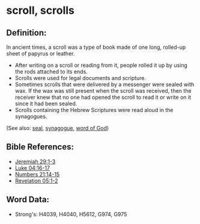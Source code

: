 # scroll, scrolls #

## Definition: ##

In ancient times, a scroll was a type of book made of one long, rolled-up sheet of papyrus or leather.

* After writing on a scroll or reading from it, people rolled it up by using the rods attached to its ends.
* Scrolls were used for legal documents and scripture.
* Sometimes scrolls that were delivered by a messenger were sealed with wax. If the wax was still present when the scroll was received, then the receiver knew that no one had opened the scroll to read it or write on it since it had been sealed.
* Scrolls containing the Hebrew Scriptures were read aloud in the synagogues.

(See also: [seal](../other/seal.md), [synagogue](../kt/synagogue.md), [word of God](../kt/wordofgod.md))

## Bible References: ##

* [Jeremiah 29:1-3](rc://en/tn/help/jer/29/01)
* [Luke 04:16-17](rc://en/tn/help/luk/04/16)
* [Numbers 21:14-15](rc://en/tn/help/num/21/14)
* [Revelation 05:1-2](rc://en/tn/help/rev/05/01)

## Word Data: ##

* Strong's: H4039, H4040, H5612, G974, G975
